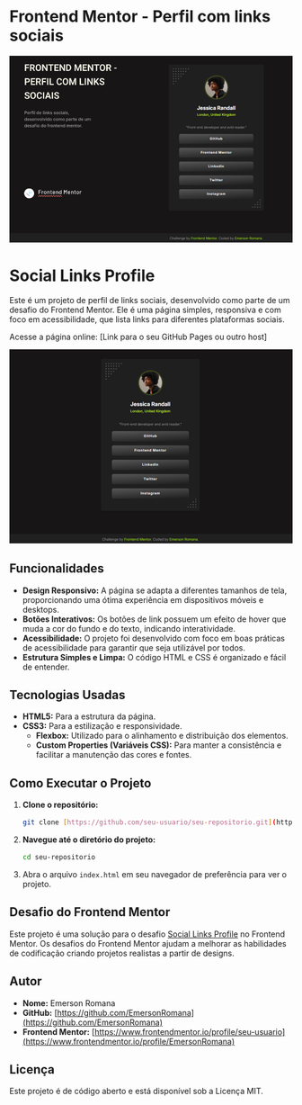 # Frontend Mentor - Perfil com links sociais

![Pré-visualização do design para o desafio de codificação Social links profile](./assets/images/cover-profileLink-FrontMentor.jpg)

# Social Links Profile

Este é um projeto de perfil de links sociais, desenvolvido como parte de um desafio do Frontend Mentor. Ele é uma página simples, responsiva e com foco em acessibilidade, que lista links para diferentes plataformas sociais.

Acesse a página online: [Link para o seu GitHub Pages ou outro host]

![Visualização do projeto](./assets/images/image%202.jpg)

## Funcionalidades

- **Design Responsivo:** A página se adapta a diferentes tamanhos de tela, proporcionando uma ótima experiência em dispositivos móveis e desktops.
- **Botões Interativos:** Os botões de link possuem um efeito de hover que muda a cor do fundo e do texto, indicando interatividade.
- **Acessibilidade:** O projeto foi desenvolvido com foco em boas práticas de acessibilidade para garantir que seja utilizável por todos.
- **Estrutura Simples e Limpa:** O código HTML e CSS é organizado e fácil de entender.

## Tecnologias Usadas

- **HTML5:** Para a estrutura da página.
- **CSS3:** Para a estilização e responsividade.
  - **Flexbox:** Utilizado para o alinhamento e distribuição dos elementos.
  - **Custom Properties (Variáveis CSS):** Para manter a consistência e facilitar a manutenção das cores e fontes.

## Como Executar o Projeto

1.  **Clone o repositório:**
    ```bash
    git clone [https://github.com/seu-usuario/seu-repositorio.git](https://github.com/seu-usuario/seu-repositorio.git)
    ```
2.  **Navegue até o diretório do projeto:**
    ```bash
    cd seu-repositorio
    ```
3.  Abra o arquivo `index.html` em seu navegador de preferência para ver o projeto.

## Desafio do Frontend Mentor

Este projeto é uma solução para o desafio [Social Links Profile](https://www.frontendmentor.io/learning-paths/getting-started-on-frontend-mentor-XJhRWRREZd) no Frontend Mentor. Os desafios do Frontend Mentor ajudam a melhorar as habilidades de codificação criando projetos realistas a partir de designs.

## Autor

- **Nome:** Emerson Romana
- **GitHub:** [https://github.com/EmersonRomana](https://github.com/EmersonRomana)
- **Frontend Mentor:** [https://www.frontendmentor.io/profile/seu-usuario](https://www.frontendmentor.io/profile/EmersonRomana)

## Licença

Este projeto é de código aberto e está disponível sob a Licença MIT.
